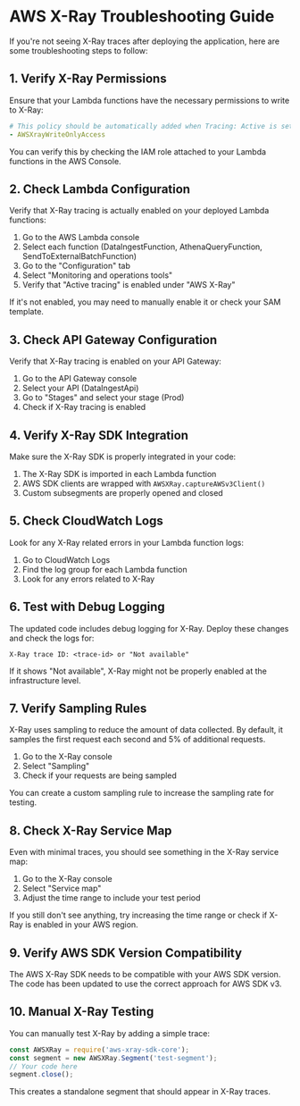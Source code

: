 # AWS X-Ray Troubleshooting Guide

If you're not seeing X-Ray traces after deploying the application, here are some troubleshooting steps to follow:

## 1. Verify X-Ray Permissions

Ensure that your Lambda functions have the necessary permissions to write to X-Ray:

```yaml
# This policy should be automatically added when Tracing: Active is set
- AWSXrayWriteOnlyAccess
```

You can verify this by checking the IAM role attached to your Lambda functions in the AWS Console.

## 2. Check Lambda Configuration

Verify that X-Ray tracing is actually enabled on your deployed Lambda functions:

1. Go to the AWS Lambda console
2. Select each function (DataIngestFunction, AthenaQueryFunction, SendToExternalBatchFunction)
3. Go to the "Configuration" tab
4. Select "Monitoring and operations tools"
5. Verify that "Active tracing" is enabled under "AWS X-Ray"

If it's not enabled, you may need to manually enable it or check your SAM template.

## 3. Check API Gateway Configuration

Verify that X-Ray tracing is enabled on your API Gateway:

1. Go to the API Gateway console
2. Select your API (DataIngestApi)
3. Go to "Stages" and select your stage (Prod)
4. Check if X-Ray tracing is enabled

## 4. Verify X-Ray SDK Integration

Make sure the X-Ray SDK is properly integrated in your code:

1. The X-Ray SDK is imported in each Lambda function
2. AWS SDK clients are wrapped with `AWSXRay.captureAWSv3Client()`
3. Custom subsegments are properly opened and closed

## 5. Check CloudWatch Logs

Look for any X-Ray related errors in your Lambda function logs:

1. Go to CloudWatch Logs
2. Find the log group for each Lambda function
3. Look for any errors related to X-Ray

## 6. Test with Debug Logging

The updated code includes debug logging for X-Ray. Deploy these changes and check the logs for:

```
X-Ray trace ID: <trace-id> or "Not available"
```

If it shows "Not available", X-Ray might not be properly enabled at the infrastructure level.

## 7. Verify Sampling Rules

X-Ray uses sampling to reduce the amount of data collected. By default, it samples the first request each second and 5% of additional requests.

1. Go to the X-Ray console
2. Select "Sampling"
3. Check if your requests are being sampled

You can create a custom sampling rule to increase the sampling rate for testing.

## 8. Check X-Ray Service Map

Even with minimal traces, you should see something in the X-Ray service map:

1. Go to the X-Ray console
2. Select "Service map"
3. Adjust the time range to include your test period

If you still don't see anything, try increasing the time range or check if X-Ray is enabled in your AWS region.

## 9. Verify AWS SDK Version Compatibility

The AWS X-Ray SDK needs to be compatible with your AWS SDK version. The code has been updated to use the correct approach for AWS SDK v3.

## 10. Manual X-Ray Testing

You can manually test X-Ray by adding a simple trace:

```javascript
const AWSXRay = require('aws-xray-sdk-core');
const segment = new AWSXRay.Segment('test-segment');
// Your code here
segment.close();
```

This creates a standalone segment that should appear in X-Ray traces.